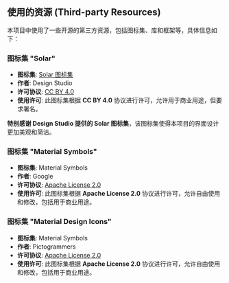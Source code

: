 ## 使用的资源 (Third-party Resources)

本项目中使用了一些开源的第三方资源，包括图标集、库和框架等，具体信息如下：

### 图标集 "Solar"

- **图标集**: [Solar 图标集](https://icon-sets.iconify.design/solar/) 
- **作者**: Design Studio
- **许可协议**: [CC BY 4.0](https://creativecommons.org/licenses/by/4.0/)
- **使用许可**: 此图标集根据 **CC BY 4.0** 协议进行许可，允许用于商业用途，但要求署名。

**特别感谢 Design Studio 提供的 Solar 图标集**，该图标集使得本项目的界面设计更加美观和简洁。

### 图标集 "Material Symbols"

- **图标集**: Material Symbols
- **作者**: Google
- **许可协议**: [Apache License 2.0](https://www.apache.org/licenses/LICENSE-2.0)
- **使用许可**: 此图标集根据 **Apache License 2.0** 协议进行许可，允许自由使用和修改，包括用于商业用途。

### 图标集 "Material Design Icons"

- **图标集**: Material Symbols
- **作者**: Pictogrammers
- **许可协议**: [Apache License 2.0](https://www.apache.org/licenses/LICENSE-2.0)
- **使用许可**: 此图标集根据 **Apache License 2.0** 协议进行许可，允许自由使用和修改，包括用于商业用途。

